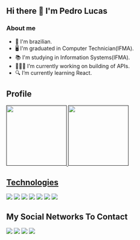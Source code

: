 ## Hi there 👋 I'm Pedro Lucas
  
### About me
- 🙂 I'm brazilian.
- 🖥️ I'm graduated in Computer Technician(IFMA).
- 📚 I'm studying in Information Systems(IFMA).
- 👨🏽‍💻 I’m currently working on building of APIs.
- 🔍 I’m currently learning React.

## Profile
<div>
  <a href="">
  <img height="160em" src="https://github-readme-stats.vercel.app/api?username=pedrowlucas&show_icons=true&theme=dark"/>
  <img height="160em" src="https://github-readme-stats.vercel.app/api/top-langs/?username=pedrowlucas&layout=compact&langs_count=16&theme=dark"/>
</div>
  
## Technologies
<div>
  <a href="https://github.com/pedrowlucas/"><img src="https://img.shields.io/badge/Python-14354C?style=for-the-badge&logo=python&logoColor=white"></a>
  <a href="https://github.com/pedrowlucas/"><img src="https://img.shields.io/badge/C-00599C?style=for-the-badge&logo=c&logoColor=white"></a>
  <a href="https://github.com/pedrowlucas/"><img src="https://img.shields.io/badge/Java-ED8B00?style=for-the-badge&logo=java&logoColor=white"></a>
  <a href="https://github.com/pedrowlucas/"><img src="https://img.shields.io/badge/PHP-777BB4?style=for-the-badge&logo=php&logoColor=white"></a>
  <a href="https://github.com/pedrowlucas/"><img src="https://img.shields.io/badge/HTML-239120?style=for-the-badge&logo=html5&logoColor=white"></a>
  <a href="https://github.com/pedrowlucas/"><img src="https://img.shields.io/badge/CSS-239120?&style=for-the-badge&logo=css3&logoColor=white"></a>
  <a href="https://github.com/pedrowlucas/"><img src="https://img.shields.io/badge/JavaScript-F7DF1E?style=for-the-badge&logo=javascript&logoColor=black"></a>
</div>
  
## My Social Networks To Contact
<div>
  <a href="mailto:lucassilvach33r@gmail.com"><img src="https://img.shields.io/badge/Gmail-D14836?style=for-the-badge&logo=gmail&logoColor=white" target="_blank"></a>
  <a href="https://www.linkedin.com/in/pedrocslucas/"><img src="https://img.shields.io/badge/LinkedIn-0077B5?style=for-the-badge&logo=linkedin&logoColor=white" target="_blank"></a>
  <a href="https://www.instagram.com/pedrocslucas/"><img src="https://img.shields.io/badge/Instagram-E4405F?style=for-the-badge&logo=instagram&logoColor=white" target="_blank"></a>
  <a href="https://twitter.com/pedrocslucas"><img src="https://img.shields.io/badge/Twitter-1DA1F2?style=for-the-badge&logo=twitter&logoColor=white" target="_blank"></a>
</div>
